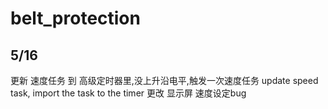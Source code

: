 # belt_protection
## 5/16 
更新 速度任务 到  高级定时器里,没上升沿电平,触发一次速度任务
update speed task, import the task to the timer
更改 显示屏 速度设定bug 

